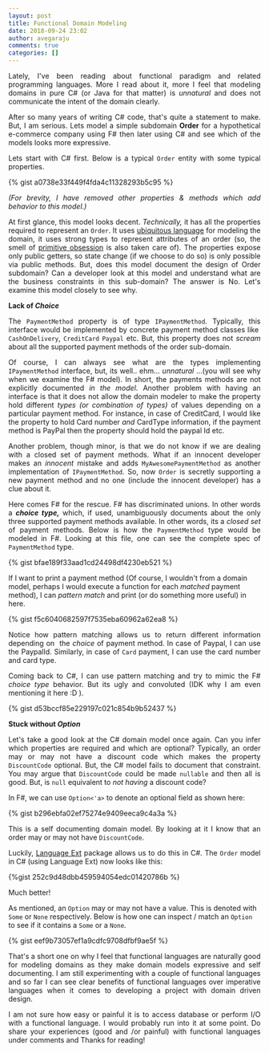 ```yaml
---
layout: post
title: Functional Domain Modeling
date: 2018-09-24 23:02
author: avegaraju
comments: true
categories: []
---
```

<p style="text-align:justify;" data-mce-style="text-align: justify;">Lately, I've been reading about functional paradigm and related programming languages. More I read about it, more I feel that modeling domains in pure C# (or Java for that matter) is <em>unnatural</em> and does not communicate the intent of the domain clearly.</p>
<p style="text-align:justify;" data-mce-style="text-align: justify;">After so many years of writing C# code, that's quite a statement to make. But, I am serious. Lets model a simple subdomain <strong>Order</strong> for a hypothetical e-commerce company using F# then later using C# and see which of the models looks more expressive.</p>
<p style="text-align:justify;" data-mce-style="text-align: justify;">Lets start with C# first. Below is a typical <code>Order</code> entity with some typical properties.</p>
{% gist a0738e33f449f4fda4c11328293b5c95 %}
<p style="text-align:justify;" data-mce-style="text-align: justify;"><em>(For brevity, I have removed other properties &amp; methods which add behavior to this model.)</em></p>
<p style="text-align:justify;" data-mce-style="text-align: justify;">At first glance, this model looks decent. <em>Technically,</em> it has all the properties required to represent an&nbsp;<code>​​Order</code>. It uses <a href="https://martinfowler.com/bliki/UbiquitousLanguage.html" data-mce-href="https://martinfowler.com/bliki/UbiquitousLanguage.html">ubiquitous language</a> for modeling the domain, it uses strong types to represent attributes of an order (so, the smell of <a href="http://wiki.c2.com/?PrimitiveObsession" target="_blank" rel="noopener" data-mce-href="http://wiki.c2.com/?PrimitiveObsession">primitive obsession</a> is also taken care of). The properties expose only public getters, so state change (if we choose to do so) is only possible via public methods. But, does this model document the design of Order subdomain? Can a developer look at this model and understand what are the business constraints in this sub-domain? The answer is No. Let's examine this model closely to see why.</p>
<p style="text-align:justify;" data-mce-style="text-align: justify;"><strong>Lack of <em>Choice</em></strong></p>
<p style="text-align:justify;" data-mce-style="text-align: justify;">The <code>PaymentMethod</code> property is of type <code>IPaymentMethod</code>. Typically, this interface would be implemented by concrete payment method classes like <code>​CashOnDelivery</code>, <code>CreditCard</code> <code>Paypal</code> etc. But, this property does not <em>scream</em> about all the supported payment methods of the order sub-domain.</p>
<p style="text-align:justify;" data-mce-style="text-align: justify;">Of course, I can always see what are the types implementing <code>IPaymentMethod</code> interface, but, its well.. ehm... <em>unnatural</em> ...(you will see why when we examine the F# model). In short, the payments methods are not explicitly documented <em>in the</em> <em>model</em>. Another problem with having an interface is that it does not allow the domain modeler to make the property hold different <em>types (or combination of types)</em> of values depending on a particular payment method. For instance, in case of CreditCard, I would like the property to hold Card number <em>and</em> CardType information, if the payment method is PayPal then the property should hold the paypal Id etc.</p>
<p style="text-align:justify;" data-mce-style="text-align: justify;">Another problem, though minor, is that we do not know if we are dealing with a closed set of payment methods. What if an innocent developer makes an <em>innocent</em> mistake and adds <code>MyAwesomePaymentMethod</code> as another implementation of <code>IPaymentMethod</code>. So, now <code>Order</code> is secretly supporting a new payment method and no one (include the innocent developer) has a clue about it.</p>
<p style="text-align:justify;" data-mce-style="text-align: justify;">Here comes F# for the rescue. F# has discriminated unions. In other words a <em><strong>choice type,</strong></em> which, if used, unambiguously documents about the only three supported payment methods available. In other words, its a <em>closed set</em> of payment methods. Below is how the <code>PaymentMethod</code> type would be modeled in F#. Looking at this file, one can see the complete spec of <code>PaymentMethod</code> type.</p>
<em>
</em>

{% gist bfae189f33aad1cd24498df4230eb521 %}

If I want to print a payment method (Of course, I wouldn't from a domain model, perhaps I would execute a function for each <em>matched</em> payment method), I can <em>pattern match</em> and print (or do something more useful) in here.

{% gist f5c6040682597f7535eba60962a62ea8 %}
<p style="text-align:justify;" data-mce-style="text-align: justify;">Notice how pattern matching allows us to return different information depending on&nbsp; the <em>choice</em> of payment method. In case of Paypal, I can use the PaypalId. Similarly, in case of <code>Card</code> payment, I can use the card number and card type.</p>
<p style="text-align:justify;" data-mce-style="text-align: justify;">Coming back to C#, I can use pattern matching and try to mimic the F# <em>choice type</em> behavior. But its ugly and convoluted (IDK why I am even mentioning it here :D ).</p>
{% gist d53bccf85e229197c021c854b9b52437 %}

<strong>Stuck without <em>Option</em></strong>
<p style="text-align:justify;" data-mce-style="text-align: justify;">Let's take a good look at the C# domain model once again. Can you infer which properties are required and which are optional? Typically, an order may or may not have a discount code which makes the property <code>DiscountCode</code> optional. But, the C# model fails to document that constraint. You may argue that <code>DiscountCode</code> could be made <code>nullable</code> and then all is good. But, is <code>null</code> equivalent to <em>not having</em> a discount code?</p>
In F#, we can use <code>​Option&lt;'a&gt;</code> to denote an optional field as shown here:

{% gist b296ebfa02ef75274e9409eeca9c4a3a %}
<p style="text-align:justify;" data-mce-style="text-align: justify;">This is a self documenting domain model. By looking at it I know that an order may or may not have <code>DiscountCode</code>.</p>
<p style="text-align:justify;" data-mce-style="text-align: justify;">Luckily, <a href="https://github.com/louthy/language-ext" target="_blank" rel="noopener" data-mce-href="https://github.com/louthy/language-ext">Language Ext</a> package allows us to do this in C#. The <code>Order</code> model in C# (using Language Ext) now looks like this:</p>
{%gist 252c9d48dbb459594054edc01420786b %}
<p style="text-align:justify;" data-mce-style="text-align: justify;">Much better!</p>
As mentioned, an <code>​Option</code> may or may not have a value. This is denoted with <code>​Some</code> or​ <code>None</code> respectively. Below is how one can inspect / match an <code>Option</code> to see if it contains a <code>Some</code> or a <code>None</code><em>.</em>

<em>
</em>

{% gist eef9b73057ef1a9cdfc9708dfbf9ae5f %}
<p style="text-align:justify;" data-mce-style="text-align: justify;">That's a short one on why I feel that functional languages are naturally good for modeling domains as they make domain models expressive and self documenting. I am still experimenting with a couple of functional languages and so far I can see clear benefits of functional languages over imperative languages when it comes to developing a project with domain driven design.</p>
<p style="text-align:justify;" data-mce-style="text-align: justify;">I am not sure how easy or painful it is to access database or perform I/O with a functional language. I would probably run into it at some point. Do share your experiences (good and /or painful) with functional languages under comments and Thanks for reading!</p>
